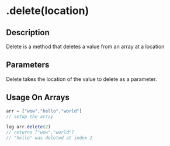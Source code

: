# .delete(location)

## Description

Delete is a method that deletes a value from an array at a location

## Parameters

Delete takes the location of the value to delete as a parameter.

## Usage On Arrays

```javascript
arr = ["wow","hello","world"]
// setup the array

log arr.delete(2)
// returns ["wow","world"]
// "hello" was deleted at index 2
```

